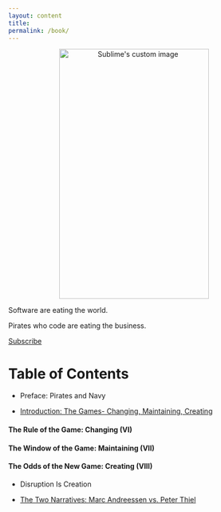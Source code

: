 ```yaml
---
layout: content
title: 
permalink: /book/
---
```


<p align="center">
  <img width="300" height="500" src="https://i.imgur.com/l5Q36FN.jpg" alt="Sublime's custom image"/>
</p>

Software are eating the world.

Pirates who code are eating the business.

[Subscribe](https://mailchi.mp/a68c89762ee3/pirates)

# Table of Contents

- Preface: Pirates and Navy

- [Introduction: The Games- Changing, Maintaining, Creating](https://medium.com/pirateswhocode/can-you-design-a-market-that-you-can-dominate-7b6690ff46b4)

#### The Rule of the Game: Changing (VI)

#### The Window of the Game: Maintaining (VII)

#### The Odds of the New Game: Creating (VIII)

- Disruption Is Creation

- [The Two Narratives: Marc Andreessen vs. Peter Thiel](https://allenleein.github.io/brains/2018/11/the-two-narratives)


